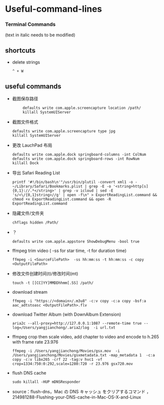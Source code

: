 # Useful-command-lines

### Terminal Commands

(text in italic needs to be modified)

## shortcuts

* 	delete strings

        ^ + W

## useful commands
	
* 	截图保存路径
```
        defaults write com.apple.screencapture location /path/
        killall SystemUIServer
```
* 	截图文件格式

        defaults write com.apple.screencapture type jpg
        killall SystemUIServer

* 	更改 LauchPad 布局

        defaults write com.apple.dock springboard-columns -int ColNum
        defaults write com.apple.dock springboard-rows -int RowNum
        killall Dock

* 	导出 Safari Reading List

        printf '#!/bin/bash\n'"/usr/bin/plutil -convert xml1 -o - ~/Library/Safari/Bookmarks.plist | grep -E -o '<string>http[s]{0,1}://.*</string>' | grep -v icloud | sed -E 's/<\/{0,1}string>//g' | open -f\n" > ExportReadingList.command && chmod +x ExportReadingList.command && open -R ExportReadingList.command


*  	隐藏文件/文件夹

        chflags hidden /Path/

* 	？

        defaults write com.apple.appstore ShowDebugMenu -bool true

* 	ffmpeg trim video	( -ss for star time, -t for duration time)

        ffmpeg -i <SourceFilePath>  -ss hh:mm:ss -t hh:mm:ss -c copy <OutputFilePath>

* 	修改文件创建时间(t)/修改时间(mt)
	
        touch -t [[CC]YY]MMDDhhmm[.SS] /path/

* 	download stream

        ffmpeg -i "https://<domain>/.m3u8" -c:v copy -c:a copy -bsf:a aac_adtstoasc <OutputFilePath>.flv

* 	download Twitter Album (with DownAlbum Extension)

        aria2c --all-proxy=http://127.0.0.1:1087 --remote-time true --log=/Users/yangjianchong/.aria2/log  -i url.txt    
	
* 	ffmpeg crop then scale video, add chapter to video and encode to h.265 with frame rate 23.976

        ffmpeg -i /Users/yangjianchong/Movies/gsx.mov  -i /Users/yangjianchong/Movies/gsxmetadata.txt -map_metadata 1  -c:a copy -c:v libx265 -crf 22 -tag:v hvc1 -vf crop=1334:750:0:292,scale=1280:720 -r 23.976 gsx720.mov


* 	flush DNS cache

        sudo killall -HUP mDNSResponder

- 	source：flush-dns，Mac の DNS キャッシュ をクリアするコマンド ，214981288-Flushing-your-DNS-cache-in-Mac-OS-X-and-Linux
